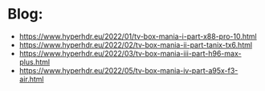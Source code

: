 # Blog:
- https://www.hyperhdr.eu/2022/01/tv-box-mania-i-part-x88-pro-10.html
- https://www.hyperhdr.eu/2022/02/tv-box-mania-ii-part-tanix-tx6.html
- https://www.hyperhdr.eu/2022/03/tv-box-mania-iii-part-h96-max-plus.html
- https://www.hyperhdr.eu/2022/05/tv-box-mania-iv-part-a95x-f3-air.html
